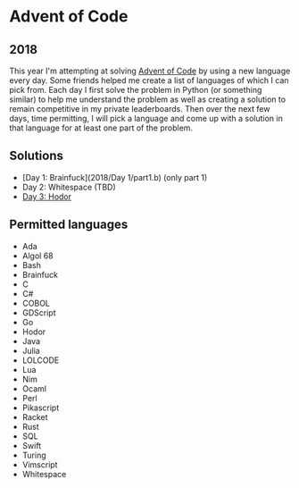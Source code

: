 # Advent of Code

## 2018

This year I'm attempting at solving [Advent of Code](https://adventofcode.com/)
by using a new language every day. Some friends helped me create a list of languages of which I can pick from. Each day I first solve the problem in Python (or something similar) to help me understand the problem as well as creating a solution to remain competitive in my private leaderboards. Then over the next few days, time permitting, I will pick a language and come up with a solution in that language for at least one part of the problem.

## Solutions

- [Day 1: Brainfuck](2018/Day 1/part1.b) (only part 1)
- Day 2: Whitespace (TBD)
- [Day 3: Hodor](TBD)

## Permitted languages

- Ada
- Algol 68
- Bash
- Brainfuck
- C
- C#
- COBOL
- GDScript
- Go
- Hodor
- Java
- Julia
- LOLCODE
- Lua
- Nim
- Ocaml
- Perl
- Pikascript
- Racket
- Rust
- SQL
- Swift
- Turing
- Vimscript
- Whitespace
